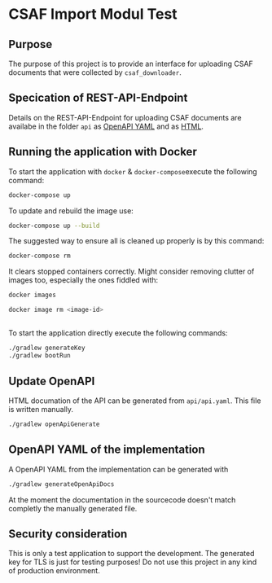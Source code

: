 # CSAF Import Modul Test

## Purpose

The purpose of this project is to provide an interface for uploading CSAF documents that were collected by `csaf_downloader`.

## Specication of REST-API-Endpoint

Details on the REST-API-Endpoint for uploading CSAF documents are availabe in the folder `api` as [OpenAPI YAML](./api/api.yaml) and as [HTML](./api/api.html).

## Running the application with Docker

To start the application with `docker` & `docker-compose`execute the following command:

```BASH
docker-compose up

```

To update and rebuild the image use:

```BASH
docker-compose up --build

```

The suggested way to ensure all is cleaned up properly is by this command:

```BASH
docker-compose rm
```

It clears stopped containers correctly. Might consider removing clutter of images too, especially the ones fiddled with:

```BASH
docker images

docker image rm <image-id>
```

##

To start the application directly execute the following commands:

```BASH
./gradlew generateKey
./gradlew bootRun
```

## Update OpenAPI

HTML documation of the API can be generated from ```api/api.yaml```. This file is written manually.

```BASH
./gradlew openApiGenerate
```

## OpenAPI YAML of the implementation

A OpenAPI YAML from the implementation can be generated with

```BASH
./gradlew generateOpenApiDocs
```

At the moment the documentation in the sourcecode doesn't match completly the manually generated file.

## Security consideration

This is only a test application to support the development. The generated key for TLS is just for testing purposes! Do not use this project in any kind of production environment.
